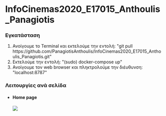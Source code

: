 # InfoCinemas2020_E17015_Anthoulis_Panagiotis

### Εγκατάσταση
<ol>
  <li>Ανοίγουμε το Terminal και εκτελούμε την εντολή: "git pull https://github.com/PanagiotisAnthoulis/InfoCinemas2020_E17015_Anthoulis_Panagiotis.git"</li>
  <li>Εκτελούμε την εντολή: "(sudo) docker-compose up"</li>
  <li>Ανοίγουμε τον web browser και πληκτρολούμε την διέυθυνση: "localhost:8787"</li>
</ol>

### Λειτουργίες ανά σελίδα
<ul>
  <li>
    <h4>Home page</h4>
<img src='https://user-images.githubusercontent.com/64685186/93820301-ce0fb180-fc11-11ea-905c-1631633bc8dc.png'></img>
      </li>
</ul>
